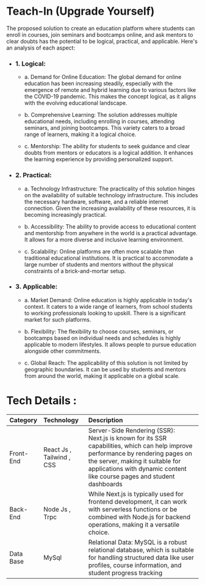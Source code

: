 # Teach-In (Upgrade Yourself)






The proposed solution to create an education platform where students can enroll in courses, join seminars and bootcamps online, and ask mentors to clear doubts has the potential to be logical, practical, and applicable. Here's an analysis of each aspect:

+ ### 1. Logical:

  - a. Demand for Online Education: The global demand for online education has been increasing steadily, especially with the emergence of remote and hybrid learning due to various factors like the COVID-19 pandemic. This makes the concept logical, as it aligns with the evolving educational landscape.

  - b. Comprehensive Learning: The solution addresses multiple educational needs, including enrolling in courses, attending seminars, and joining bootcamps. This variety caters to a broad range of learners, making it a logical choice.

  - c. Mentorship: The ability for students to seek guidance and clear doubts from mentors or educators is a logical addition. It enhances the learning experience by providing personalized support.

+ ### 2. Practical:

   - a. Technology Infrastructure: The practicality of this solution hinges on the availability of suitable technology infrastructure. This includes the necessary hardware, software, and a reliable internet connection. Given the increasing availability of these resources, it is becoming increasingly practical.

   - b. Accessibility: The ability to provide access to educational content and mentorship from anywhere in the world is a practical advantage. It allows for a more diverse and inclusive learning environment.

   - c. Scalability: Online platforms are often more scalable than traditional educational institutions. It is practical to accommodate a large number of students and mentors without the physical constraints of a brick-and-mortar setup.

+ ### 3. Applicable:

  - a. Market Demand: Online education is highly applicable in today's context. It caters to a wide range of learners, from school students to working professionals looking to upskill. There is a significant market for such platforms.

  - b. Flexibility: The flexibility to choose courses, seminars, or bootcamps based on individual needs and schedules is highly applicable to modern lifestyles. It allows people to pursue education alongside other commitments.

   - c. Global Reach: The applicability of this solution is not limited by geographic boundaries. It can be used by students and mentors from around the world, making it applicable on a global scale.






# Tech Details :
| Category         | Technology       | Description                                                                                                                                                                                                                                                                                                                                                                                                                                                                                                                                                                                                                                                                          |
| :--------------- | :------------------------------------------------------------------------------------------------------------------------------ | :------------------------------------------------------------------------------------------------------------------------------ |
| Front-End          | React Js , Tailwind , CSS| Server-Side Rendering (SSR): Next.js is known for its SSR capabilities, which can help improve performance by rendering pages on the server, making it suitable for applications with dynamic content like course pages and student dashboards | 
| Back-End          | Node Js ,  Trpc | While Next.js is typically used for frontend development, it can work with serverless functions or be combined with Node.js for backend operations, making it a versatile choice. |
| Data Base             | MySql                                                             | Relational Data: MySQL is a robust relational database, which is suitable for handling structured data like user profiles, course information, and student progress tracking |                                                                                                                                       |





